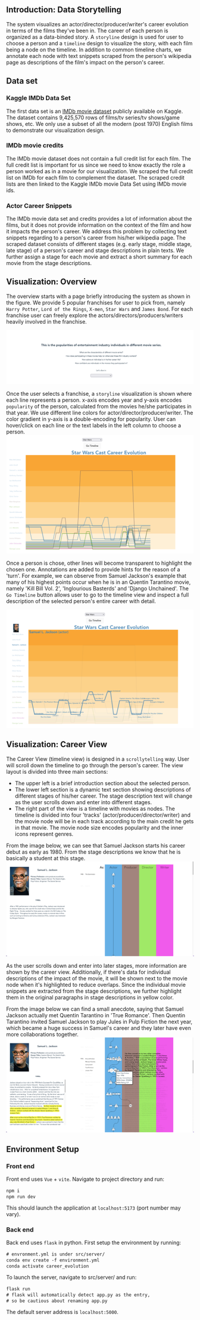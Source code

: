 ## Introduction: Data Storytelling
The system visualizes an actor/director/producer/writer's career evolution in terms of the films they've been in.
The career of each person is organized as a data-binded story. 
A `storyline` design is used for user to choose a person and 
a `timeline` design to visualize the story, with each film being a node on the timeline. 
In addition to common timeline charts, we annotate each node with text snippets scraped from the person's wikipedia page as descriptions of the film's impact on the person's career.

## Data set
### Kaggle IMDb Data Set
The first data set is an  [IMDb movie dataset](https://www.kaggle.com/datasets/ashirwadsangwan/imdb-dataset)
publicly available on Kaggle. 
The dataset contains 9,425,570 rows of films/tv series/tv shows/game shows, etc. 
We only use a subset of all the modern (post 1970) English films to demonstrate our visualization design.

### IMDb movie credits
The IMDb movie  dataset does not contain a full credit list for each film. 
The full credit list is important for us since we need to know exactly the role a person worked as in a movie for our visualization. 
We scraped the full credit list on IMDb for each film to complement the dataset. 
The scraped credit lists are then linked to the Kaggle IMDb movie Data Set using IMDb movie ids.  

### Actor Career Snippets
The IMDb movie data set and credits provides a lot of information about the films, but it does not provide information on the context of the film and how it impacts the person's career. 
We address this problem by collecting text snippets regarding to a person's career from his/her wikipedia page. 
The scraped dataset consists of different stages (e.g. early stage, middle stage, late stage) of a person's career and stage descriptions in plain texts. 
We further assign a stage for each movie and extract a short summary for each movie from the stage descriptions.

## Visualization: Overview
The overview starts with a page briefly introducing the system as shown in the figure.
We provide 5 popular franchises for user to pick from, namely `Harry Potter`, `Lord of the Rings`, `X-men`, `Star Wars` and `James Bond`.
For each franchise user can freely explore the actors/directors/producers/writers heavily involved in the franchise.

<img src="./images/overview_hints.png" alt="drawing" width="auto"/>



Once the user selects a franchise, a `storyline` visualization is shown where each line represents a person.
x-axis encodes year and y-axis encodes `popularity` of the person, calculated from the movies he/she participates in that year.
We use different line colors for actor/director/producer/writer.
The color gradient in y-axis is a double-encoding for popularity.
User can hover/click on each line or the text labels in the left column to choose a person.
<img src="./images/overview.png" alt="drawing" width="auto"/>

Once a person is chose, other lines will become transparent to highlight the chosen one.
Annotations are added to provide hints for the reason of a 'turn'.
For example, we can observe from Samuel Jackson's example that many of his highest points occur when he is in an Quentin Tarantino movie, namely 'Kill Bill Vol. 2', 'Inglourious Basterds' and 'Django Unchained'.
The `Go Timeline` button allows user to go to the timeline view and inspect a full description of the selected person's entire career with detail.

<img src="./images/overview_click.png" alt="drawing" width="auto"/>

## Visualization: Career View
The Career View (timeline view) is designed in a `scrollytelling` way.
User will scroll down the timeline to go through the person's career.
The view layout is divided into three main sections:
- The upper left is a brief introduction section about the selected person.
- The lower left section is a dynamic text section showing descriptions of different stages of his/her career.
The stage description text will change as the user scrolls down and enter into different stages.
- The right part of the view is a timeline with movies as nodes. 
The timeline is divided into four 'tracks' (actor/producer/director/writer) and the movie node will be in each track according to the main credit he gets in that movie.
The movie node size encodes popularity and the inner icons represent genres.

From the image below, we can see that Samuel Jackson starts his career debut as early as 1980.
From the stage descriptions we know that he is basically a student at this stage. 
<img src="./images/careerview_1.png" alt="drawing" width="auto"/>

As the user scrolls down and enter into later stages, more information are shown by the career view.
Additionally, if there's data for individual descriptions of the impact of the movie, it will be shown next to the movie node when it's highlighted to reduce overlaps. 
Since the individual movie snippets are extracted from the stage descriptions, we further highlight them in the original paragraphs in stage descriptions in yellow color.

From the image below we can find a small anecdote, saying that Samuel Jackson actually met Quentin Tarantino in 'True Romance'.
Then Quentin Tarantino invited Samuel Jackson to play Jules in Pulp Fiction the next year, which became a huge success in Samuel's career and they later have even more collaborations together. 
<img src="./images/careerview_2.png" alt="drawing" width="auto"/>

## Environment Setup

### Front end
Front end uses `Vue` + `vite`.
Navigate to project directory and run:
```shell
npm i 
npm run dev
```
This should launch the application at `localhost:5173` (port number may vary). 

### Back end
Back end uses `flask` in python. 
First setup the environment by running:
```shell
# envronment.yml is under src/server/
conda env create -f environment.yml
conda activate career_evolution
```
To launch the server, navigate to src/server/ and run:
```shell
flask run
# flask will automatically detect app.py as the entry, 
# so be cautious about renaming app.py
```
The default server address is `localhost:5000`. 





